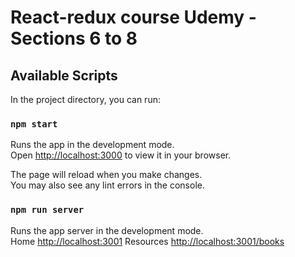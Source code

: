 # React-redux course Udemy - Sections 6 to 8

## Available Scripts

In the project directory, you can run:

### `npm start`

Runs the app in the development mode.\
Open [http://localhost:3000](http://localhost:3000) to view it in your browser.

The page will reload when you make changes.\
You may also see any lint errors in the console.

### `npm run server`

Runs the app server in the development mode.\
Home [http://localhost:3001](http://localhost:3001)
Resources [http://localhost:3001/books](http://localhost:3001/books)
